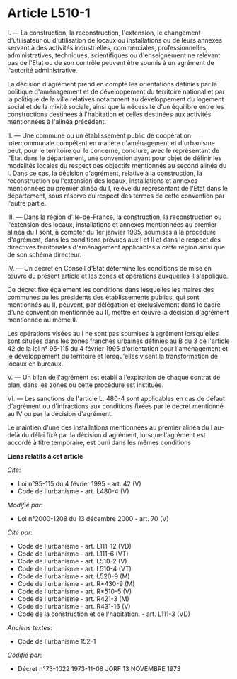 # Article L510-1

I. ― La construction, la reconstruction, l'extension, le changement d'utilisateur ou d'utilisation de locaux ou installations
ou de leurs annexes servant à des activités industrielles, commerciales, professionnelles, administratives, techniques,
scientifiques ou d'enseignement ne relevant pas de l'Etat ou de son contrôle peuvent être soumis à un agrément de l'autorité
administrative. 

La décision d'agrément prend en compte les orientations définies par la politique d'aménagement et de développement du
territoire national et par la politique de la ville relatives notamment au développement du logement social et de la mixité
sociale, ainsi que la nécessité d'un équilibre entre les constructions destinées à l'habitation et celles destinées aux
activités mentionnées à l'alinéa précédent. 

II. ― Une commune ou un établissement public de coopération intercommunale compétent en matière d'aménagement et d'urbanisme
peut, pour le territoire qui le concerne, conclure, avec le représentant de l'Etat dans le département, une convention ayant
pour objet de définir les modalités locales du respect des objectifs mentionnés au second alinéa du I. Dans ce cas, la
décision d'agrément, relative à la construction, la reconstruction ou l'extension des locaux, installations et annexes
mentionnées au premier alinéa du I, relève du représentant de l'Etat dans le département, sous réserve du respect des termes
de cette convention par l'autre partie. 

III. ― Dans la région d'Ile-de-France, la construction, la reconstruction ou l'extension des locaux, installations et annexes
mentionnées au premier alinéa du I sont, à compter du 1er janvier 1995, soumises à la procédure d'agrément, dans les
conditions prévues aux I et II et dans le respect des directives territoriales d'aménagement applicables à cette région ainsi
que de son schéma directeur. 

IV. ― Un décret en Conseil d'Etat détermine les conditions de mise en œuvre du présent article et les zones et opérations
auxquelles il s'applique. 

Ce décret fixe également les conditions dans lesquelles les maires des communes ou les présidents des établissements publics,
qui sont mentionnés au II, peuvent, par délégation et exclusivement dans le cadre d'une convention mentionnée au II, mettre
en œuvre la décision d'agrément mentionnée au même II. 

Les opérations visées au I ne sont pas soumises à agrément lorsqu'elles sont situées dans les zones franches urbaines
définies au B du 3 de l'article 42 de la loi n° 95-115 du 4 février 1995 d'orientation pour l'aménagement et le développement
du territoire et lorsqu'elles visent la transformation de locaux en bureaux. 

V. ― Un bilan de l'agrément est établi à l'expiration de chaque contrat de plan, dans les zones où cette procédure est
instituée. 

VI. ― Les sanctions de l'article L. 480-4 sont applicables en cas de défaut d'agrément ou d'infractions aux conditions fixées
par le décret mentionné au IV ou par la décision d'agrément. 

Le maintien d'une des installations mentionnées au premier alinéa du I au-delà du délai fixé par la décision d'agrément,
lorsque l'agrément est accordé à titre temporaire, est puni dans les mêmes conditions.

**Liens relatifs à cet article**

_Cite_:

  - Loi n°95-115 du 4 février 1995 - art. 42 (V)
  - Code de l'urbanisme - art. L480-4 (V)

_Modifié par_:

  - Loi n°2000-1208 du 13 décembre 2000 - art. 70 (V)

_Cité par_:

  - Code de l'urbanisme - art. L111-12 (VD)
  - Code de l'urbanisme - art. L111-6 (VT)
  - Code de l'urbanisme - art. L510-2 (V)
  - Code de l'urbanisme - art. L510-4 (VT)
  - Code de l'urbanisme - art. L520-9 (M)
  - Code de l'urbanisme - art. R*430-9 (M)
  - Code de l'urbanisme - art. R*510-5 (V)
  - Code de l'urbanisme - art. R421-3 (M)
  - Code de l'urbanisme - art. R431-16 (V)
  - Code de la construction et de l'habitation. - art. L111-3 (VD)

_Anciens textes_:

  - Code de l'urbanisme 152-1

_Codifié par_:

  - Décret n°73-1022 1973-11-08 JORF 13 NOVEMBRE 1973
